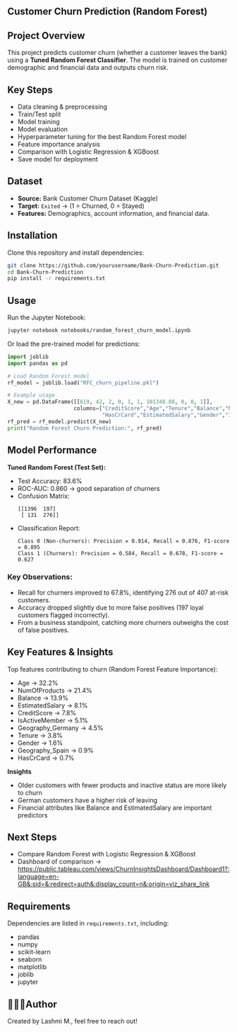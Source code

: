 ## Customer Churn Prediction (Random Forest)

## Project Overview
This project predicts customer churn (whether a customer leaves the bank) using a **Tuned Random Forest Classifier**.
The model is trained on customer demographic and financial data and outputs churn risk.

## Key Steps
- Data cleaning & preprocessing  
- Train/Test split  
- Model training  
- Model evaluation  
- Hyperparameter tuning for the best Random Forest model  
- Feature importance analysis  
- Comparison with Logistic Regression & XGBoost  
- Save model for deployment  

## Dataset
- **Source:** Bank Customer Churn Dataset (Kaggle)  
- **Target:** `Exited` → (1 = Churned, 0 = Stayed)  
- **Features:** Demographics, account information, and financial data.  

## Installation
Clone this repository and install dependencies:

```bash
git clone https://github.com/yourusername/Bank-Churn-Prediction.git
cd Bank-Churn-Prediction
pip install -r requirements.txt
```

## Usage
Run the Jupyter Notebook:

```bash
jupyter notebook notebooks/random_forest_churn_model.ipynb
```

Or load the pre-trained model for predictions:

```python
import joblib
import pandas as pd

# Load Random Forest model
rf_model = joblib.load("RFC_churn_pipeline.pkl")

# Example usage
X_new = pd.DataFrame([[619, 42, 2, 0, 1, 1, 101348.88, 0, 0, 1]],
                     columns=["CreditScore","Age","Tenure","Balance","NumOfProducts",
                              "HasCrCard","EstimatedSalary","Gender","IsActiveMember","Geography_Germany","Geography_Spain"])
rf_pred = rf_model.predict(X_new)
print("Random Forest Churn Prediction:", rf_pred)
```

## Model Performance
**Tuned Random Forest (Test Set):**
- Test Accuracy: 83.6%  
- ROC-AUC: 0.860 → good separation of churners  
- Confusion Matrix:  
  ```
  [[1396  197]
   [ 131  276]]
  ```  
- Classification Report:  
  ```
  Class 0 (Non-churners): Precision = 0.914, Recall = 0.876, F1-score = 0.895
  Class 1 (Churners): Precision = 0.584, Recall = 0.678, F1-score = 0.627
  ```

### Key Observations:
- Recall for churners improved to 67.8%, identifying 276 out of 407 at-risk customers.  
- Accuracy dropped slightly due to more false positives (197 loyal customers flagged incorrectly).  
- From a business standpoint, catching more churners outweighs the cost of false positives.

## Key Features & Insights
Top features contributing to churn (Random Forest Feature Importance):

- Age → 32.2%  
- NumOfProducts → 21.4%  
- Balance → 13.9%  
- EstimatedSalary → 8.1%  
- CreditScore → 7.8%  
- IsActiveMember → 5.1%  
- Geography_Germany → 4.5%  
- Tenure → 3.8%  
- Gender → 1.6%  
- Geography_Spain → 0.9%  
- HasCrCard → 0.7%  

**Insights**  
- Older customers with fewer products and inactive status are more likely to churn
- German customers have a higher risk of leaving
- Financial attributes like Balance and EstimatedSalary are important predictors  

## Next Steps
- Compare Random Forest with Logistic Regression & XGBoost
- Dashboard of comparison -> https://public.tableau.com/views/ChurnInsightsDashboard/Dashboard1?:language=en-GB&:sid=&:redirect=auth&:display_count=n&:origin=viz_share_link

## Requirements
Dependencies are listed in `requirements.txt`, including:

- pandas  
- numpy  
- scikit-learn  
- seaborn  
- matplotlib  
- joblib  
- jupyter  

## 👩🏻‍💻Author
Created by Lashmi M., feel free to reach out!

